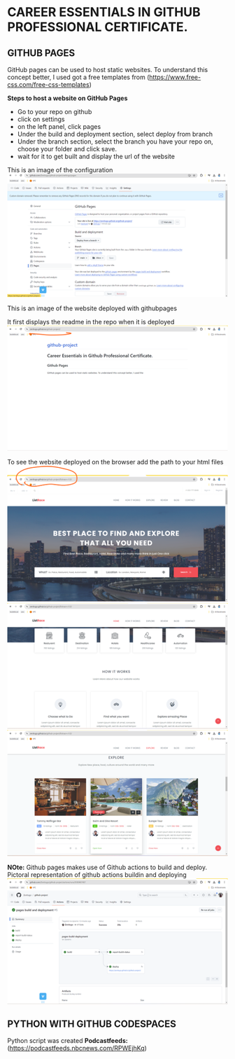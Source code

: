 # CAREER ESSENTIALS IN GITHUB PROFESSIONAL CERTIFICATE.


## GITHUB PAGES
GitHub pages can be used to host static websites. To understand this concept better, I used got a free templates from
(https://www.free-css.com/free-css-templates)

**Steps to host a website on GitHub Pages**
- Go to your repo on github
- click on settings
- on the left panel, click pages
- Under the build and deployment section, select deploy from branch
- Under the branch section, select the branch you have your repo on, choose your folder and click save.
- wait for it to get built and display the url of the website

This is an image of the configuration
![pages](./images/pages.png)

This is an image of the website deployed with githubpages

It first displays the readme in the repo when it is deployed
![read](./images/read.png)

To see the website deployed on the browser add the path to your html files
![web](./images/web1.png)
![web](./images/web2.png)
![web](./images/web3.png)



**NOte:**  Github pages makes use of Github actions to build and deploy.
Pictoral representation of github actions buildin and deploying
![actions](./images/pages2.png)


## PYTHON WITH GITHUB CODESPACES

Python script was created
**Podcastfeeds:** (https://podcastfeeds.nbcnews.com/RPWEjhKq)